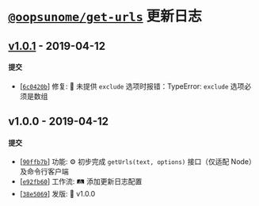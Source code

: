 # [`@oopsunome/get-urls`](https://github.com/iTonyYo/get-urls) 更新日志

## [v1.0.1](https://github.com/iTonyYo/get-urls/compare/v1.0.0...v1.0.1) - 2019-04-12

#### 提交

- [[`6c0420b`](https://github.com/iTonyYo/get-urls/commit/6c0420b6d758a846fb1ede579385f6775d27f0a2)] 修复: :bug: 未提供 `exclude` 选项时报错：TypeError: `exclude` 选项必须是数组
## v1.0.0 - 2019-04-12

#### 提交

- [[`90ffb7b`](https://github.com/iTonyYo/get-urls/commit/90ffb7b8a069abe2aee102f21363a79d245d7144)] 功能: :gear: 初步完成 `getUrls(text, options)` 接口（仅适配 Node）及命令行客户端
- [[`e92fb60`](https://github.com/iTonyYo/get-urls/commit/e92fb60e5f299fc428cd2dd978b5e2c6b70fec05)] 工作流: :railway_track: 添加更新日志配置
- [[`38e5069`](https://github.com/iTonyYo/get-urls/commit/38e50694428b1045d698c828bef65de4bdc82bff)] 发版: :bookmark: v1.0.0
